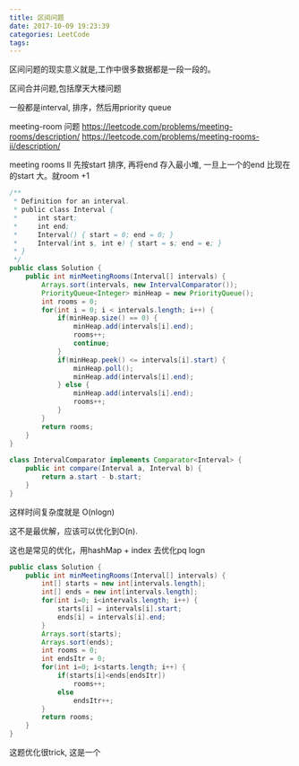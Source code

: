 ```yaml
---
title: 区间问题
date: 2017-10-09 19:23:39
categories: LeetCode
tags:
---
```


区间问题的现实意义就是,工作中很多数据都是一段一段的。

区间合并问题,包括摩天大楼问题

一般都是interval, 排序，然后用priority queue


meeting-room 问题
https://leetcode.com/problems/meeting-rooms/description/
https://leetcode.com/problems/meeting-rooms-ii/description/

meeting rooms II
先按start 排序, 再将end 存入最小堆, 一旦上一个的end 比现在的start 大。就room +1

```java
/**
 * Definition for an interval.
 * public class Interval {
 *     int start;
 *     int end;
 *     Interval() { start = 0; end = 0; }
 *     Interval(int s, int e) { start = s; end = e; }
 * }
 */
public class Solution {  
    public int minMeetingRooms(Interval[] intervals) {  
        Arrays.sort(intervals, new IntervalComparator());  
        PriorityQueue<Integer> minHeap = new PriorityQueue();  
        int rooms = 0;  
        for(int i = 0; i < intervals.length; i++) {  
            if(minHeap.size() == 0) {  
                minHeap.add(intervals[i].end);  
                rooms++;  
                continue;  
            }  
            if(minHeap.peek() <= intervals[i].start) {  
                minHeap.poll();  
                minHeap.add(intervals[i].end);  
            } else {  
                minHeap.add(intervals[i].end);  
                rooms++;  
            }  
        }  
        return rooms;  
    }  
}  
  
class IntervalComparator implements Comparator<Interval> {  
    public int compare(Interval a, Interval b) {  
        return a.start - b.start;  
    }  
} 
```

这样时间复杂度就是 O(nlogn)

这不是最优解，应该可以优化到O(n).

这也是常见的优化，用hashMap + index 去优化pq logn

```java
public class Solution {
    public int minMeetingRooms(Interval[] intervals) {
        int[] starts = new int[intervals.length];
        int[] ends = new int[intervals.length];
        for(int i=0; i<intervals.length; i++) {
            starts[i] = intervals[i].start;
            ends[i] = intervals[i].end;
        }
        Arrays.sort(starts);
        Arrays.sort(ends);
        int rooms = 0;
        int endsItr = 0;
        for(int i=0; i<starts.length; i++) {
            if(starts[i]<ends[endsItr])
                rooms++;
            else
                endsItr++;
        }
        return rooms;
    }
}
```

这题优化很trick, 这是一个

